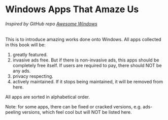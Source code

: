# Windows Apps That Amaze Us

###### Inspired by GitHub repo [Awesome Windows](https://github.com/Awesome-Windows/Awesome)

This is to introduce amazing works done onto Windows. All apps collected in this book will be:

1. greatly featured.
2. invasive ads free. But if there is non-invasive ads, this apps should be completely free itself. If users are required to pay, there should NOT be any ads.
3. privacy respecting.
4. actively maintained. If it stops being maintained, it will be removed from here.

All apps are sorted in alphabetical order.

Note: for some apps, there can be fixed or cracked versions, e.g. ads-peeling versions, which feel cool but will NOT be listed here.

